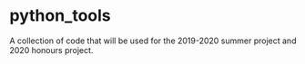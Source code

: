 # python_tools

A collection of code that will be used for the 2019-2020 summer project and 2020 honours project.

